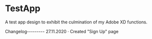 # TestApp
A test app design to exhibit the culmination of my Adobe XD functions.

Changelog---------
27.11.2020
	· Created "Sign Up" page
